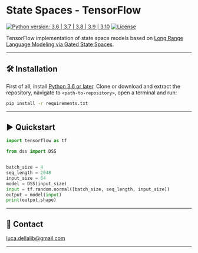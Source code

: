 # State Spaces - TensorFlow

[![Python version: 3.6 | 3.7 | 3.8 | 3.9 | 3.10](https://img.shields.io/badge/python-3.6%20|%203.7%20|%203.8%20|%203.9%20|%203.10-blue)](https://www.python.org/downloads/)
[![License](https://img.shields.io/badge/License-MIT-blue.svg)](https://github.com/lucadellalib/state-spaces-tf/blob/master/LICENSE)

TensorFlow implementation of state space models based on [Long Range Language Modeling via Gated State Spaces](https://arxiv.org/abs/2206.13947v3).

---------------------------------------------------------------------------------------------------------

## 🛠️️ Installation

First of all, install [Python 3.6 or later](https://www.python.org).
Clone or download and extract the repository, navigate to `<path-to-repository>`, open a terminal and run:

```bash
pip install -r requirements.txt
```

---------------------------------------------------------------------------------------------------------

## ▶️ Quickstart

```python
import tensorflow as tf

from dss import DSS


batch_size = 4
seq_length = 2048
input_size = 64
model = DSS(input_size)
input = tf.random.normal([batch_size, seq_length, input_size])
output = model(input)
print(output.shape)
```

---------------------------------------------------------------------------------------------------------

## 📧 Contact

[luca.dellalib@gmail.com](mailto:luca.dellalib@gmail.com)

---------------------------------------------------------------------------------------------------------
